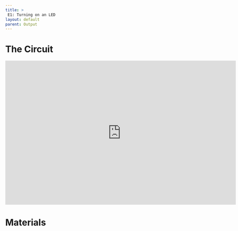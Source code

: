 ```yaml
---
title: >
 E1: Turning on an LED
layout: default
parent: Output
---
```

# The Circuit

<iframe width="725" height="453" src="https://www.tinkercad.com/embed/dUFh1mcgHkJ?editbtn=1" frameborder="0" marginwidth="0" marginheight="0" scrolling="no"></iframe>

# Materials